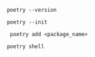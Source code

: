 ```
 poetry --version
```

```
 poetry --init
```

```
  poetry add <package_name>
```

```
 poetry shell
```
